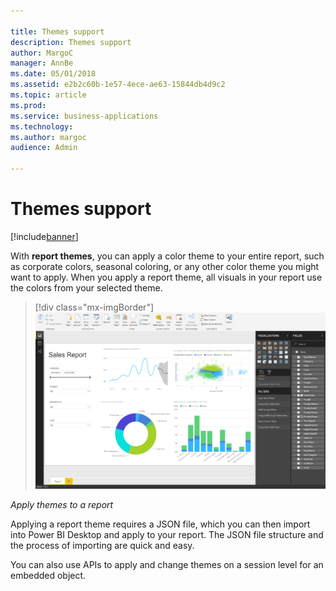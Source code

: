 ```yaml
---

title: Themes support
description: Themes support
author: MargoC
manager: AnnBe
ms.date: 05/01/2018
ms.assetid: e2b2c60b-1e57-4ece-ae63-15844db4d9c2
ms.topic: article
ms.prod: 
ms.service: business-applications
ms.technology: 
ms.author: margoc
audience: Admin

---
```

#  Themes support 




[!include[banner](../../../includes/banner.md)]

With **report themes**, you can apply a color theme to your entire report, such
as corporate colors, seasonal coloring, or any other color theme you might want
to apply. When you apply a report theme, all visuals in your report use the
colors from your selected theme.

> [!div class="mx-imgBorder"] 
> ![A screenshot of how to apply themes to a report](media/themes-support-1.png "A screenshot of how to apply themes to a report")
<!-- picture -->


*Apply themes to a report*

Applying a report theme requires a JSON file, which you can then import into
Power BI Desktop and apply to your report. The JSON file structure and the
process of importing are quick and easy.

You can also use APIs to apply and change themes on a session level for an
embedded object.
